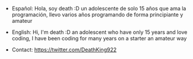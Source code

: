 - Español: Hola, soy death :D un adolescente de solo 15 años que ama la programación, llevo varios años programando de forma principiante y amateur
- English: Hi, I'm death :D an adolescent who have only  15 years and love coding, I have been coding for many years on a starter an amateur way

- Contact: https://twitter.com/DeathKing922

<!---
DeathKing922/DeathKing922 is a ✨ special ✨ repository because its `README.md` (this file) appears on your GitHub profile.
You can click the Preview link to take a look at your changes.
--->
